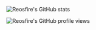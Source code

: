 ![Reosfire's GitHub stats](https://github-readme-stats.vercel.app/api?username=reosfire&cache_seconds=7200&show_icons=true&bg_color=000000&title_color=DDDDDD&text_color=D0D0D0&icon_color=DDDDDD&border_color=D0D0D0&hide_border=false&border_radius=10)


![Reosfire's GitHub profile views](https://komarev.com/ghpvc/?username=reosfire&color=202020)
